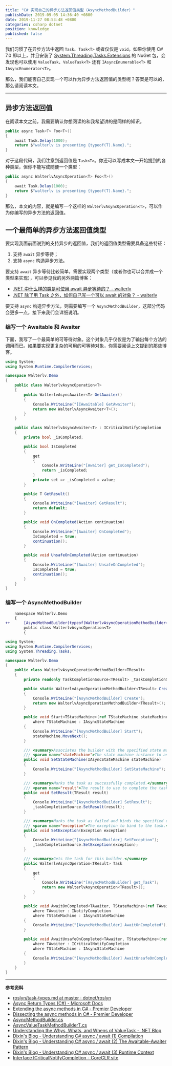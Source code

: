 ```yaml
---
title: "C# 实现自己的异步方法返回值类型（AsyncMethodBuilder）"
publishDate: 2019-09-05 14:36:40 +0800
date: 2019-11-27 08:53:48 +0800
categories: csharp dotnet
position: knowledge
published: false
---
```


我们习惯了在异步方法中返回 `Task`、`Task<T>` 或者仅仅是 `void`。如果你使用 C# 7.0 即以上，并且安装了 [System.Threading.Tasks.Extensions](https://www.nuget.org/packages/System.Threading.Tasks.Extensions/) 的 NuGet 包，会发现也可以使用 `ValueTask`、`ValueTask<T>` 还有 `IAsyncEnumerable<T>` 和 `IAsyncEnumerator<T>`。

那么，我们能否自己实现一个可以作为异步方法返回值的类型呢？答案是可以的，那么请阅读本文。

---

<div id="toc"></div>

## 异步方法返回值

在阅读本文之前，我需要确认你想阅读的和我希望讲的是同样的知识。

```csharp
public async Task<T> Foo<T>()
{
    await Task.Delay(1000);
    return $"walterlv is presenting {typeof(T).Name}.";
}
```

对于这段代码，我们注意到返回值是 `Task<T>`。你还可以写成本文一开始提到的各种类型，但你不能写成随便一个类型：

```csharp
public async WalterlvAsyncOperation<T> Foo<T>()
{
    await Task.Delay(1000);
    return $"walterlv is presenting {typeof(T).Name}.";
}
```

那么，本文的内容，就是编写一个这样的 `WalterlvAsyncOperation<T>`，可以作为你编写的异步方法的返回值。

## 一个最简单的异步方法返回值类型

要实现我面前面说到的支持异步的返回值，我们的返回值类型需要具备这些特征：

1. 支持 `await` 异步等待；
1. 支持 `async` 构造异步方法。

要支持 `await` 异步等待比较简单，需要实现两个类型（或者你也可以合并成一个类型来实现），可以参见我的另外两篇博客：

- [.NET 中什么样的类是可使用 await 异步等待的？ - walterlv](/post/what-is-an-awaiter)
- [.NET 除了用 Task 之外，如何自己写一个可以 await 的对象？ - walterlv](/post/understand-and-write-custom-awaiter)

要支持 `async` 构造异步方法，则需要编写一个 `AsyncMethodBuilder`，这部分代码会更多一点，接下来我们会详细说明。

### 编写一个 Awaitable 和 Awaiter

下面，我写了一个最简单的可等待对象。这个对象几乎仅仅是为了输出每个方法的调用而已。如果要实现更复杂的可用的可等待对象，你需要阅读上文提到的那些博客。

```csharp
using System;
using System.Runtime.CompilerServices;

namespace Walterlv.Demo
{
    public class WalterlvAsyncOperation<T>
    {
        public WalterlvAsyncAwaiter<T> GetAwaiter()
        {
            Console.WriteLine("[IAwaitable] GetAwaiter");
            return new WalterlvAsyncAwaiter<T>();
        }
    }

    public class WalterlvAsyncAwaiter<T> : ICriticalNotifyCompletion
    {
        private bool _isCompleted;

        public bool IsCompleted
        {
            get
            {
                Console.WriteLine("[Awaiter] get_IsCompleted");
                return _isCompleted;
            }
            private set => _isCompleted = value;
        }

        public T GetResult()
        {
            Console.WriteLine("[Awaiter] GetResult");
            return default;
        }

        public void OnCompleted(Action continuation)
        {
            Console.WriteLine("[Awaiter] OnCompleted");
            IsCompleted = true;
            continuation();
        }

        public void UnsafeOnCompleted(Action continuation)
        {
            Console.WriteLine("[Awaiter] UnsafeOnCompleted");
            IsCompleted = true;
            continuation();
        }
    }
}
```

### 编写一个 AsyncMethodBuilder



```diff
    namespace Walterlv.Demo
    {
++      [AsyncMethodBuilder(typeof(WalterlvAsyncOperationMethodBuilder<>))]
        public class WalterlvAsyncOperation<T>
        {
```

```csharp
using System;
using System.Runtime.CompilerServices;
using System.Threading.Tasks;

namespace Walterlv.Demo
{
    public class WalterlvAsyncOperationMethodBuilder<TResult>
    {
        private readonly TaskCompletionSource<TResult> _taskCompletionSource = new TaskCompletionSource<TResult>();

        public static WalterlvAsyncOperationMethodBuilder<TResult> Create()
        {
            Console.WriteLine("[AsyncMethodBuilder] Create");
            return new WalterlvAsyncOperationMethodBuilder<TResult>();
        }

        public void Start<TStateMachine>(ref TStateMachine stateMachine)
            where TStateMachine : IAsyncStateMachine
        {
            Console.WriteLine("[AsyncMethodBuilder] Start");
            stateMachine.MoveNext();
        }

        /// <summary>Associates the builder with the specified state machine.</summary>
        /// <param name="stateMachine">The state machine instance to associate with the builder.</param>
        public void SetStateMachine(IAsyncStateMachine stateMachine)
        {
            Console.WriteLine("[AsyncMethodBuilder] SetStateMachine");
        }

        /// <summary>Marks the task as successfully completed.</summary>
        /// <param name="result">The result to use to complete the task.</param>
        public void SetResult(TResult result)
        {
            Console.WriteLine("[AsyncMethodBuilder] SetResult");
            _taskCompletionSource.SetResult(result);
        }

        /// <summary>Marks the task as failed and binds the specified exception to the task.</summary>
        /// <param name="exception">The exception to bind to the task.</param>
        public void SetException(Exception exception)
        {
            Console.WriteLine("[AsyncMethodBuilder] SetException");
            _taskCompletionSource.SetException(exception);
        }

        /// <summary>Gets the task for this builder.</summary>
        public WalterlvAsyncOperation<TResult> Task
        {
            get
            {
                Console.WriteLine("[AsyncMethodBuilder] get_Task");
                return new WalterlvAsyncOperation<TResult>();
            }
        }

        public void AwaitOnCompleted<TAwaiter, TStateMachine>(ref TAwaiter awaiter, ref TStateMachine stateMachine)
            where TAwaiter : INotifyCompletion
            where TStateMachine : IAsyncStateMachine
        {
            Console.WriteLine("[AsyncMethodBuilder] AwaitOnCompleted");
        }

        public void AwaitUnsafeOnCompleted<TAwaiter, TStateMachine>(ref TAwaiter awaiter, ref TStateMachine stateMachine)
            where TAwaiter : ICriticalNotifyCompletion
            where TStateMachine : IAsyncStateMachine
        {
            Console.WriteLine("[AsyncMethodBuilder] AwaitUnsafeOnCompleted");
        }
    }
}
```

---

**参考资料**

- [roslyn/task-types.md at master · dotnet/roslyn](https://github.com/dotnet/roslyn/blob/master/docs/features/task-types.md)
- [Async Return Types (C#) - Microsoft Docs](https://docs.microsoft.com/en-us/dotnet/csharp/programming-guide/concepts/async/async-return-types)
- [Extending the async methods in C# - Premier Developer](https://devblogs.microsoft.com/premier-developer/extending-the-async-methods-in-c/)
- [Dissecting the async methods in C# - Premier Developer](https://devblogs.microsoft.com/premier-developer/dissecting-the-async-methods-in-c/)
- [AsyncMethodBuilder.cs](https://referencesource.microsoft.com/#mscorlib/system/runtime/compilerservices/AsyncMethodBuilder.cs)
- [AsyncValueTaskMethodBuilderT.cs](https://source.dot.net/#System.Private.CoreLib/shared/System/Runtime/CompilerServices/AsyncValueTaskMethodBuilderT.cs)
- [Understanding the Whys, Whats, and Whens of ValueTask - .NET Blog](https://devblogs.microsoft.com/dotnet/understanding-the-whys-whats-and-whens-of-valuetask/)
- [Dixin's Blog - Understanding C# async / await (1) Compilation](https://weblogs.asp.net/dixin/understanding-c-sharp-async-await-1-compilation)
- [Dixin's Blog - Understanding C# async / await (2) The Awaitable-Awaiter Pattern](https://weblogs.asp.net/dixin/understanding-c-sharp-async-await-2-awaitable-awaiter-pattern)
- [Dixin's Blog - Understanding C# async / await (3) Runtime Context](https://weblogs.asp.net/dixin/understanding-c-sharp-async-await-3-runtime-context)
- [Interface ICriticalNotifyCompletion - CoreCLR site](https://dotnet.github.io/dotnet-web/api/System.Runtime.CompilerServices.ICriticalNotifyCompletion.html)

